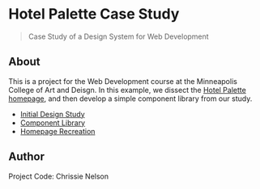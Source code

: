# Hotel Palette Case Study

> Case Study of a Design System for Web Development

## About

This is a project for the Web Development course at the Minneapolis College of Art and Deisgn. In this example, we dissect the [Hotel Palette homepage](https://www.hotelpalette.com/), and then develop a simple component library from our study.

- [Initial Design Study](assets/hotel-palette-web-study.pdf)
- [Component Library](https://github.com/chrissienelson/hotel-palette-casestudy/)
- [Homepage Recreation](https://jxjj.github.io/wolff-olins-casestudy/)

## Author

Project Code: Chrissie Nelson

